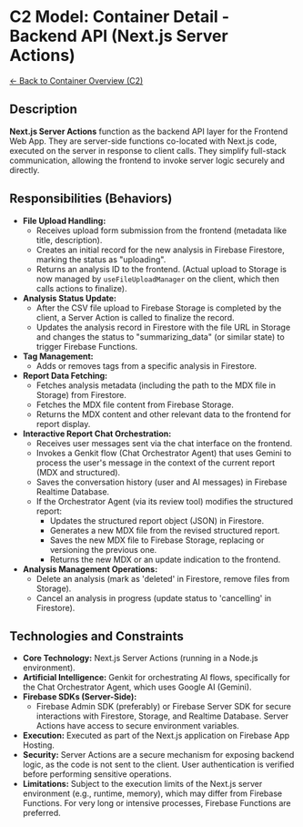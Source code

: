 
# C2 Model: Container Detail - Backend API (Next.js Server Actions)

[<- Back to Container Overview (C2)](./index.md)

## Description

**Next.js Server Actions** function as the backend API layer for the Frontend Web App. They are server-side functions co-located with Next.js code, executed on the server in response to client calls. They simplify full-stack communication, allowing the frontend to invoke server logic securely and directly.

## Responsibilities (Behaviors)

*   **File Upload Handling:**
    *   Receives upload form submission from the frontend (metadata like title, description).
    *   Creates an initial record for the new analysis in Firebase Firestore, marking the status as "uploading".
    *   Returns an analysis ID to the frontend. (Actual upload to Storage is now managed by `useFileUploadManager` on the client, which then calls actions to finalize).
*   **Analysis Status Update:**
    *   After the CSV file upload to Firebase Storage is completed by the client, a Server Action is called to finalize the record.
    *   Updates the analysis record in Firestore with the file URL in Storage and changes the status to "summarizing_data" (or similar state) to trigger Firebase Functions.
*   **Tag Management:**
    *   Adds or removes tags from a specific analysis in Firestore.
*   **Report Data Fetching:**
    *   Fetches analysis metadata (including the path to the MDX file in Storage) from Firestore.
    *   Fetches the MDX file content from Firebase Storage.
    *   Returns the MDX content and other relevant data to the frontend for report display.
*   **Interactive Report Chat Orchestration:**
    *   Receives user messages sent via the chat interface on the frontend.
    *   Invokes a Genkit flow (Chat Orchestrator Agent) that uses Gemini to process the user's message in the context of the current report (MDX and structured).
    *   Saves the conversation history (user and AI messages) in Firebase Realtime Database.
    *   If the Orchestrator Agent (via its review tool) modifies the structured report:
        *   Updates the structured report object (JSON) in Firestore.
        *   Generates a new MDX file from the revised structured report.
        *   Saves the new MDX file to Firebase Storage, replacing or versioning the previous one.
        *   Returns the new MDX or an update indication to the frontend.
*   **Analysis Management Operations:**
    *   Delete an analysis (mark as 'deleted' in Firestore, remove files from Storage).
    *   Cancel an analysis in progress (update status to 'cancelling' in Firestore).

## Technologies and Constraints

*   **Core Technology:** Next.js Server Actions (running in a Node.js environment).
*   **Artificial Intelligence:** Genkit for orchestrating AI flows, specifically for the Chat Orchestrator Agent, which uses Google AI (Gemini).
*   **Firebase SDKs (Server-Side):**
    *   Firebase Admin SDK (preferably) or Firebase Server SDK for secure interactions with Firestore, Storage, and Realtime Database. Server Actions have access to secure environment variables.
*   **Execution:** Executed as part of the Next.js application on Firebase App Hosting.
*   **Security:** Server Actions are a secure mechanism for exposing backend logic, as the code is not sent to the client. User authentication is verified before performing sensitive operations.
*   **Limitations:** Subject to the execution limits of the Next.js server environment (e.g., runtime, memory), which may differ from Firebase Functions. For very long or intensive processes, Firebase Functions are preferred.

    